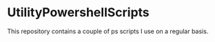 # UtilityPowershellScripts
This repository contains a couple of ps scripts I use on a regular basis.
